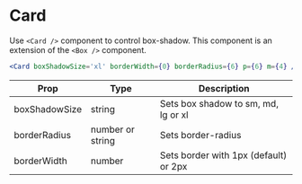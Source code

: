 # Card

Use `<Card />` component to control box-shadow.
This component is an extension of the `<Box />` component.

```.jsx
<Card boxShadowSize='xl' borderWidth={0} borderRadius={6} p={6} m={4} />
```

Prop | Type | Description
---|---|---
boxShadowSize | string | Sets box shadow to sm, md, lg or xl
borderRadius | number or string | Sets border-radius
borderWidth | number | Sets border with 1px (default) or 2px
